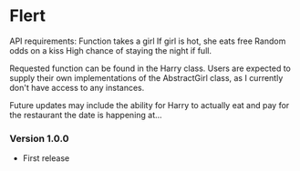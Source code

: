 # Flert

API requirements:
Function takes a girl
If girl is hot, she eats free
Random odds on a kiss
High chance of staying the night if full.

Requested function can be found in the Harry class.
Users are expected to supply their own implementations of the AbstractGirl class, as I currently don't have access to any instances.

Future updates may include the ability for Harry to actually eat and pay for the restaurant the date is happening at...

### Version 1.0.0
* First release